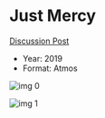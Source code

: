 # Just Mercy

[Discussion Post](https://www.avsforum.com/threads/bass-eq-for-filtered-movies.2995212/post-59447794)

* Year: 2019
* Format: Atmos

![img 0](https://i.imgur.com/MCWJHQu.jpg)

![img 1](https://i.imgur.com/yadPXWW.png)

